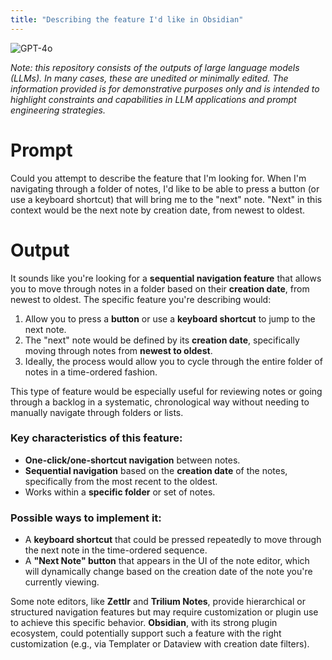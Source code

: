 ```yaml
---
title: "Describing the feature I'd like in Obsidian"
---
```

![GPT-4o](https://img.shields.io/badge/GPT--4o-3333FF?style=for-the-badge&logo=openai&logoColor=white)



*Note: this repository consists of the outputs of large language models (LLMs). In many cases, these are unedited or minimally edited. The information provided is for demonstrative purposes only and is intended to highlight constraints and capabilities in LLM applications and prompt engineering strategies.*


# Prompt

Could you attempt to describe the feature that I'm looking for. When I'm navigating through a folder of notes, I'd like to be able to press a button (or use a keyboard shortcut) that will bring me to the "next" note. "Next" in this context would be the next note by creation date, from newest to oldest. 

# Output

It sounds like you're looking for a **sequential navigation feature** that allows you to move through notes in a folder based on their **creation date**, from newest to oldest. The specific feature you're describing would:

1. Allow you to press a **button** or use a **keyboard shortcut** to jump to the next note.
2. The "next" note would be defined by its **creation date**, specifically moving through notes from **newest to oldest**.
3. Ideally, the process would allow you to cycle through the entire folder of notes in a time-ordered fashion.

This type of feature would be especially useful for reviewing notes or going through a backlog in a systematic, chronological way without needing to manually navigate through folders or lists.

### Key characteristics of this feature:
- **One-click/one-shortcut navigation** between notes.
- **Sequential navigation** based on the **creation date** of the notes, specifically from the most recent to the oldest.
- Works within a **specific folder** or set of notes.

### Possible ways to implement it:
- A **keyboard shortcut** that could be pressed repeatedly to move through the next note in the time-ordered sequence.
- A **"Next Note" button** that appears in the UI of the note editor, which will dynamically change based on the creation date of the note you're currently viewing.

Some note editors, like **Zettlr** and **Trilium Notes**, provide hierarchical or structured navigation features but may require customization or plugin use to achieve this specific behavior. **Obsidian**, with its strong plugin ecosystem, could potentially support such a feature with the right customization (e.g., via Templater or Dataview with creation date filters).
